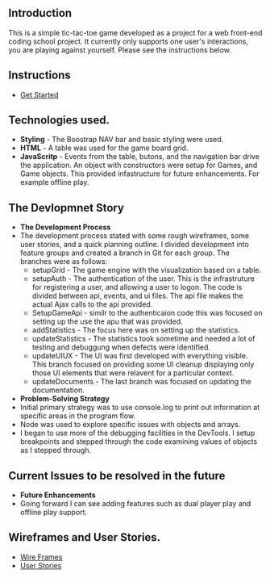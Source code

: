 ## Introduction
This is a simple tic-tac-toe game developed as a project for a web front-end
coding school project. It currently only supports one user's interactions, you are playing against yourself. Please see the instructions below.

## Instructions
- [Get Started](https://git.generalassemb.ly/pages/ajackson57/aj-tic-tac-toe/)

## Technologies used.
- **Styling** - The Boostrap NAV bar and basic styling were used.
- **HTML** - A table was used for the game board grid.
- **JavaScritp** - Events from the table, butons, and the navigation bar drive the application. An object with constructors were setup for Games, and Game objects. This provided infastructure for future enhancements. For example offline play.

## The Devlopmnet Story
 - **The Development Process**
 - The development process stated with some rough wireframes, some user stories, and a quick planning outline. I divided development into feature groups and created a branch in Git for each group. The branches were as follows:
   - setupGrid - The game engine with the visualization based on a table.
   - setupAuth - The authentication of the user. This is the infrastruture for registering a user, and allowing a user to logon. The code is divided between api, events, and ui files. The api file makes the actual Ajax calls to the api provided.
   - SetupGameApi - similr to the authenticaion code this was focused on setting up the use the apu that was provided.
   - addStatistics - The focus here was on setting up the statistics.
   - updateStatistics - The statistics took sometime and needed a lot of testing and debuggung when defects were identified.
   - updateUIUX - The UI was first developed with everything visible. This branch focused on providing some UI cleanup displaying only those UI elements that were relavent for a particular context.
   - updateDocuments - The last branch was focused on updating the documentation.
 - **Problem-Solving Strategy**
 - Initial primary strategy was to use console.log to print out information at specific areas in the program flow.
 - Node was used to explore specific issues with objects and arrays.
 - I began to use more of the debugging facilities in the DevTools. I setup breakpoints and stepped through the code examining values of objects as I stepped through.

## Current Issues to be resolved in the future
- **Future Enhancements**
- Going forward I can see adding features such as dual player play and offline play support.

## Wireframes and User Stories.
- [Wire Frames](https://git.generalassemb.ly/ajackson57/aj-tic-tac-toe/blob/master/wire-frames/tic-tac-toe.pdf)
- [User Stories](https://git.generalassemb.ly/ajackson57/aj-tic-tac-toe/blob/master/user-stories.md)
